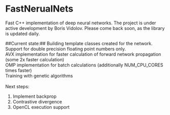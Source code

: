 FastNerualNets
==============

Fast C++ implementation of deep neural networks. The project is under active development by Boris Vidolov. Please come back soon, as the library is updated daily.

##Current state:##
 Building template classes created for the network.<br/>
 Support for double precision floating point numbers only.<br/>
 AVX implementation for faster calculation of forward network propagation (some 2x faster calculation)<br/>
 OMP implementation for batch calculations (additionally NUM_CPU_CORES times faster)<br/>
 Training with genetic algorithms<br/>
 <br/>
 Next steps:<br/>
 1. Implement backprop<br/>
 2. Contrastive divergence<br/>
 3. OpenCL execution support<br/>

